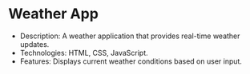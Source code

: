 # Weather App

+ Description: A weather application that provides real-time weather updates.
+ Technologies: HTML, CSS, JavaScript.
+ Features: Displays current weather conditions based on user input.